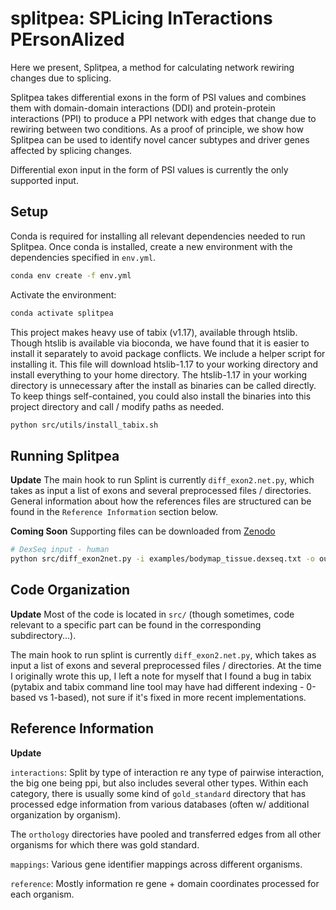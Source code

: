 # splitpea: SPLicing InTeractions PErsonAlized

Here we present, Splitpea, a method for calculating network rewiring changes due to splicing.

Splitpea takes differential exons in the form of PSI values and combines them
with domain-domain interactions (DDI) and protein-protein interactions (PPI) to
produce a PPI network with edges that change due to rewiring between two conditions. 
As a proof of principle, we show how Splitpea can be used to identify novel cancer
subtypes and driver genes affected by splicing changes. 

Differential exon input in the form of PSI values is currently the only supported input.

## Setup

Conda is required for installing all relevant dependencies needed to run Splitpea.
Once conda is installed, create a new environment with the dependencies
specified in `env.yml`.

```sh
conda env create -f env.yml
```

Activate the environment:

```sh
conda activate splitpea
```

This project makes heavy use of tabix (v1.17), available through htslib. Though htslib  is available via bioconda,
we have found that it is easier to install it separately to avoid package conflicts. We include a helper script
for installing it. This file will download htslib-1.17 to your working directory and install everything
to your home directory. The htslib-1.17 in your working directory is unnecessary after the install as binaries can be called
directly. To keep things self-contained, you could also install the binaries into this project directory
and call / modify paths as needed.

```sh
python src/utils/install_tabix.sh
```

## Running Splitpea

**Update** The main hook to run Splint is currently `diff_exon2.net.py`, which takes as
input a list of exons and several preprocessed files / directories. 
General information about how the references files are structured
can be found in the `Reference Information` section below.

**Coming Soon** Supporting files can be downloaded from [Zenodo](https://zenodo.org) 


```sh
# DexSeq input - human
python src/diff_exon2net.py -i examples/bodymap_tissue.dexseq.txt -o out/bodymap_tissue.dexseq.diff_isoform -s 0.05 --org human -d reference/Homo_sapiens.GRCh38.91.gff -p 2 --skip 1 -f dexseq -v

```

## Code Organization

**Update** Most of the code is located in `src/` (though sometimes, code relevant to
a specific part can be found in the corresponding subdirectory...).

The main hook to run splint is currently `diff_exon2.net.py`, which takes as
input a list of exons and several preprocessed files / directories.
At the time I originally wrote this up, I left a note for myself that I
found a bug in tabix (pytabix and tabix command line tool may have had
different indexing - 0-based vs 1-based), not sure if it's fixed in more
recent implementations.


## Reference Information

**Update**

`interactions`:
Split by type of interaction re any type of pairwise interaction, the big one
being ppi, but also includes several other types. Within each category, there
is usually some kind of `gold_standard` directory that has processed edge
information from various databases (often w/ additional organization by organism).

The `orthology` directories have pooled and transferred edges from all other
organisms for which there was gold standard.

`mappings`:
Various gene identifier mappings across different organisms.

`reference`:
Mostly information re gene + domain coordinates processed for each organism.
